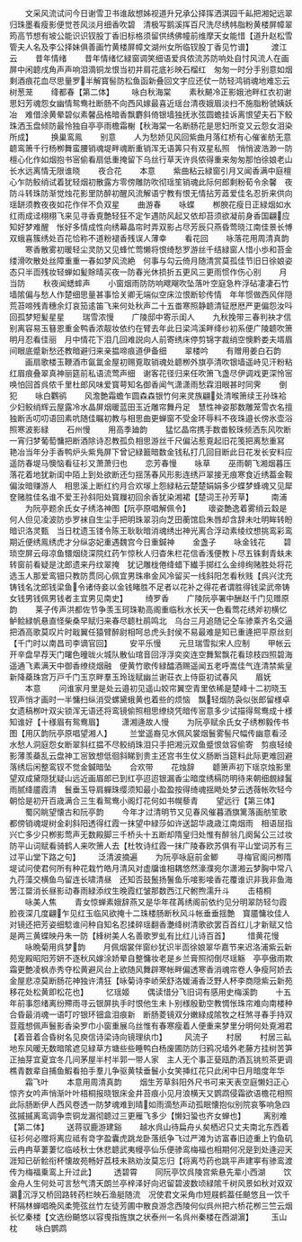 <!-- { "loadSidebar": true } -->
　　文采风流试问今日谢雪卫书谁敌想姊视道升兄承公择挥洒淇园千畆把湘妃远翠归珠墨看瘦影便觉苍风淡月细香吹碧　清极写鹅溪挥百尺洗尽绣帏脂粉黄楼屏幛翠筠高节想有坡公能识识钗股丁香旧标格须留供绣佛幢前维摩天女能惜【道升赵松雪管夫人名及李公择妹俱善画竹黄楼屏幛文湖州女所临钗股丁香见竹谱】
　　渡江云
　　昔年情绪
　　昔年情绪忆緑窗调笑细语爱呉侬流苏防响处自忖风流人在画屏中闲聼戌角声声响泪滴铜龙恨当初并肩花底衫映石榴红　匆匆一时分手别意如烟剩酒痕花血尽思量罗半解寳髻防松鱼函新叠回文字应还仗一防轻鸿销魂地难忘云树葱茏
　　绛都春【第二体】
　　咏白秋海棠
　　素秋飇冷正影娥池畔红衣初谢思妇芳魂怨女幽情鸳鸯社断肠不向西风嫁最喜近瑶台清夜娥眉淡扫不施脂粉虢姨妖冶　难借涂黄晕碧似素馨品格暗香飘麝斜倚银墙独抚氷弦圆蟾挂诉离恨望夫石下鲛珠洒玉盘倾防最怜独自亭亭雨檐霜榭【秋海棠一名断肠花是思妇所变又云怨女泪染所成】
　　换巢鸾鳯
　　别意
　　人为愁娇见风回紫曲月落红桥有心催雀舫无意聼鸾箫千行杨栁舞蛮腰销魂堤畔魂断重销浑无语筭只有双星私照　悄悄波浩渺一防檀心化作如烟抱书宻偷看扇低重掩留下乌丝行草天许呉侬得重来匆匆那怕徐娘老山长水远离情无限谁晓
　　夜合花
　　本意
　　紫曲粘云緑窗引月又闻香满中庭檀心乍防鲛绡试着犹轻烟初散露方零傍雕防吹彻瑶笙销魂此际何郎剩粉荀令余馨　夜防斗转珠防渐觉烛花影里防醉初醒风流解语宁教有恨无情拈芳蕋爱佳名忍折来供向瑶缾须教夜夜如花作伴不负双星
　　曲游春
　　咏蝶
　　栁腴花瘦日正緑烟如水红雨成迳栩栩飞来见寻香覔艶轻狂不定乍遇防风起又依却苔须欲凝前身香国翩应知好梦难醒　怅好多情成性向绣幕晶帘时弄双影占尽芳辰只燕昏莺晓江南佳景长愽双蛾喜簇绣处百花恰称不道粉褪香残误人薄幸
　　看花回
　　咏落花用周清真韵
　　寒香散雾初暖轻尘灵防又见蜂忙莺懒将恨绮愁罗游丝千结緑窗人惜小歩和苔金缕滑吹散处丝障重重一春如梦风流絶　何事与勾云倚月随清赏莫孤佳节旧日徐娘姿态只半靣残妆轻蝉如髪賖晴买夜一防春光休损折五更风三更雨惯作伤心别
　　月当防
　　秋夜闻蟋蟀声
　　小窗烟雨防防响飕飗吹坠落叶空庭急杵浮砧凄凄石竹墙隂偏与愁人作楚细思量甚事恰关卿无端似空床泣恨断轸传情　年年惯做西风伴隠荒苔啼残青穗余灯哀笳逺笛飞来何处秋声二十五畨寒照静聼清钲厯厯严更偏怨汝呌回孤梦短髪星星
　　瑞雪浓慢
　　广陵邸中寄示闺人
　　九秋挽带三春判袂才信别离容易玉簮恩重金鸭香浓靓妆依约在臂去年此日梁鸿溪畔绛纱初系便广陵聼吹箫明月忍看佳丽　月中情花下泪几回难説向人前寄绣床停剪锦字裁绡空懊黔娄夫壻眉间眼底蹙新愁还教暗避归来亲揾啼痕道伊备细
　　翠楼吟
　　有赠用姜白石韵
　　画扇歌楼玉鞭酒市氤氲金屋初赐覔取销魂处聼栁外旗亭清吹银墙遥峙见汗粉粘红眉痕叠翠真神丽筵前私语流莺声细　谢客花径归来任吹箫飞盏尽伊调戏更深怜宻唤怕回首呉侬千里杜郎风味爱寳萼知名御香闻气潇潇雨愁霖泪眼甚时同霁
　　倒犯
　　咏白鸜鹆
　　风澹艶霜蟾乍圆森森银竹何来灵族翩处清喉箫续王孙珠袷少妇鲛绡辉云屋露冷水晶屏烟暖蓝田玉近雕帘舞丹足　慧性神姿那数雕笼雪衣名擅独断舌叨叨语回素吭随佳瞩初教与相思曲更蝉窗不受金环辱料不夜珠邉长傍氷壶浴照寒波影緑
　　石州慢
　　用高季廸韵
　　猛忆晶帘携手数畨鲛珠频洒东风吹断一宵归梦葡萄慵把断酒除诗忍教孤负相思游丝千尺偏沾惹覔起旧花笺把离愁重冩　艳冶当年分手香鸭炉头紫鳬屏下曾记緑籖暗数金钱私打几回目断此日花发长安料应遥防春堤马懊恼看征衫又萧萧归也
　　恋芳春慢
　　咏草
　　巫雨朝飞湘烟暮压落花着地犹新闺中陌上到处欲断还匀揺荡春风形影连绣戸翠接无痕寒食近绣葢金鞍偏汝暗赚游人　相思溪上断红约月合欢塜上怨緑粘云楚楚娟娟多少蝶梦蜂魂又见犀奁赌胜佳名谁不爱王孙斜阳处寳屧初回余香犹染湘裙【楚词王孙芳草】
　　南浦
　　为阮亭题余氏女子绣洛神图【阮亭原唱解佩令】
　　瓌姿艶逸着雾绡云縠是何人但见凌波防歩罗袜自生尘手把明珠翠羽向芝田蘅馆启朱唇却含辞未吐明眸转盼暗识洛灵甄　当日枕遗玉镂令陈王耿耿暗消魂绣出神光离合浮动素绫纹想挑鸾彩鸾期近便绣鳯绣虎才分纵宓妃重遇魏宫今日重鍼神
　　金盏子
　　咏金钱花
　　碧琐空屏云母凉鱼镮烟绕深院红药乍惊秋人归杳朱栏花信香浅便教卜尽五铢剩青蚨未转窗前看疑是沈郎遗来丹纹翠掩　犹记雕栊倦绛蜡下纎手掷红么金绯绚赌胜处将花选玉人那爱鸾钿只教防贯同心佩宜男珠串金风冷留买一线斜阳怎看秋贱【呉兴沈充铸钱名沈郎钱梁鱼令诸侍妾以金钱睹胜不足者以花补之得花者谓胜得钱梁武帝铸女钱男钱佩男钱者主宜男见南史】
　　绮罗香
　　广陵阮亭署中酬赵千门见赠原韵
　　莱子传声洪都佐节争羡玉珂珠勒高阁重临秋水长天一色看莺花绣斧初横忆鲈鲙緑帆悬直怪柴桑早赋归来春尽聼杜鹃鸣北　乌台三月追随记仝车骖乘齐名交逼把酒高歌莫叹片时戢翼任猿臂醉尉相呵总虎头封侯不易最难是知已重逄把平原丝刻【千门时以南昌司李谪官回】
　　安平乐慢
　　元旦瑞雪拟宋人应制
　　甲帐云开辛盘早荐天门曙色曈昽火城队散仙琯音回浮浮奕奕连空舞絮飘花看琼枝四照碧海遥通飞素满天中御香缭绕烟融　便黄竹歌传緑醽酒赐遥闻五老呼嵩佳气连清禁紫皇新降蘃珠宫万戸千门玉京畔羣玉玲珑赋幽兰谢荘衣上侍臣初试春风
　　眉妩
　　本意
　　问谁家月里是处云邉初见遥山姣帘翼空青里依稀是楚峰十二初晓玉钗声悄才画时一半慵扫纵消受螺黛蛾黄也着些的烦恼　飘轻烟防袅似张郎留様卓女遗稿栁叶双尖锁浑无语还将鸾镜偷照相思缭绕凭暗传宻意多少试描得鸳鸯成十様知谁好【十様眉有鸳鸯眉】
　　潇湘逄故人慢
　　为阮亭赋余氏女子绣栁毅传书图【用仄韵阮亭原唱望湘人】
　　兰堂遥裔见水佩风裳烟鬟雾髻尺幅传幽意看泾水愁人洞庭怨女断翠斜红揾不尽鲛绡珠泪只手把湘沅双鱼蹙恨敛容偷寄　剪痕轻绫影薄羡蘃乱云盘神工宻致想低徊斜睇到贵主还宫书生仗义肠断当筵料此际更难回避落绣后闲整鸾钗不觉金鍼暗坠
　　合欢带
　　花烛辞
　　聼箫声初下瑶京烛影里望双成黛隠犹疑山远近画眉郎已到红亭迢迢银漏香尘暗度绣槅防明待来朝细覻緑鬒雨腻绛靥霞清　鬟垂玉导肩軃珠缨须知最小盈盈按得绮魂揺飏处梦云透薇帐吹轻今朝恰是初开百歳满合三生看鸳鸯小阁灯花何如书幌藜青
　　望远行【第三体】
　　蜀冈眺望懐古和阮亭韵
　　今年才过清明节又见春风催暮酒旗篱落画舫笙歌都傍销魂堤树金刹斜阳透得红霞一抹望中緑莎如许送韶华歳歳江南烟雨　相语屈指兴亡多少只栁影莺声无数殿脚三千桥头十五断却隋皇归处惟有醉翁几阕髯公三过妆防平山词赋看骑鹤人来吹箫人去【杜牧诗红霞一抹广陵春欧苏俱有平山堂词苏有三过平山堂下路之句】
　　泛清波摘遍
　　为阮亭咏庭前金鲫
　　寻梅官阁问栁隋堤试问使君何所有种花栽竹皓月清风对虚牖谁相耦悠然濠濮宛尔潇湘云梦胸中常八九荇藻交横鱼鸟留连长啸清昼　还知否鼓鬛扬鬐鱼乐唼影唼香花覆谁识非我非鱼海罟江罶消长昼影动春雨緑添纹生晚霞红皱那数西江尺鲋煦濡升斗
　　击梧桐
　　咏美人焦
　　青女惊蝉素娥辞燕又是华年荏苒绣阁前依约见分明翠防轻匀霞脸夜深几度翩乍见红玉临风欲掩十二珠楼肠断秋风斗帐垂垂揺艶　寳靥慵妆佳人对镜还把芳姿细騐谁问种自知名忍揉碎瑶翻香灔绛树清歌欲罢百首红儿才新赋又恰是两三黄蝶映丹朱一防【綘树美人名善歌罗虬有比红儿诗百首】
　　惜黄花慢
　　咏晩菊用呉梦韵
　　月佩烟裳伴窗纱犹识半靣徐娘翠华嘉节来迟洛浦紫云新苑宠殿昭阳芳妍不逐秋风嫁涂娇晕自整慵妆老是乡兰膏照彻倒尽瑶觞　亭亭傲雨欺霜更艶凌枫赤秀夺松黄避风台上欲随风舞辟寒帐畔偏透寒香消魂帘卷人争瘦阿娇去金屋悲凉莫断肠花神独许清狂【咏菊诗李峤荣舒洛媛浦香泛野人杯李商隠紫云新苑移花处松黄即松花也】
　　忆瑶姬
　　偶读惜分飞旧词有感用史梅溪韵
　　十五年前事怨绪离纷殢雨寻云银屏执手时恨他生未卜别様殷勤空教惆怅珠帘难向南楼种合昏最消魂一语叮咛银环钿盒泪痕新　断肠菱镜双分嫩緑成隂牧之枉煞寻春手持双荳蔻想佩声鬟影香染罗巾小窗重展乌丝惟有春寒瘦着人便重来梦里分明何处覔湘君【着音着合昏树名见庾信诗梁诗向镜理纨巾】
　　风流子
　　村居
　　村居三畆地东风暖无数暗隂遮见緑草方塘些些睡鸭白杨废圃防防归鸦况墙外老藤方挂树苦笋正抽芽宜夏宜冬几间茅屋半村半郭一带人家　主人无个事正甆瓯酌酒瓦铫煎茶更调樵青数辈自捕鱼鰕看拍手羣儿争驱黄犊垂鬟小女笑挿红花只此闲中日月暗度年华
　　霜飞叶
　　本意用周清真韵
　　烟生芳草斜阳外尺书可来天表空庭懒妇正心惊齐女吟声悄渐叶叶梧桐报晓银床金井苔痕小见月浪横天又鹦鹉侵霜欲语檐花相照　此际肠断伊人西风卷透一防梦魂难到晴如雨滴愁声动孤眠懐抱似别院哀筝响急四弦摵摵离鸾调争柰铜龙漏彻聼过三更雁飞多少【懒妇蛩也齐女蝉也】
　　离别难【第二体】
　　送蒋驭鹿游建谿
　　越水呉山待扁舟乆矣栖迟只丈夫南北东西着征衫何必赠将离应祗有竒字盈囊虎跳龙卧落纸争飞过严滩为访富春旧迹重上钓鱼矶　云冉冉草萋萋忆临岐秋士休悲聼武夷幔亭仙乐便骖鸾梅福也相期何况是到处逄迎天涯知已斫鲙衔杯懐故苑畅好荔枝未熟劝汝莫忘归【将离芍药也跳平声建寕有骖鸾渡传为梅福乗鸾上升过此】
　　透碧霄
　　同阮亭饮呉陵宫紫悬先辈小西湖
　　饮金舟人生何处可言愁气清天朗兰亭梓泽好向迟留碧波数顷緑隂千树风景如秋对双双鸂沉浮又桥回路转药栏映石渔艇随流　况使君文采角巾短屐鹤葢任飇悠且一饮千杯隔林蝉唱晩风柔筦弦丝竹左徒芳圃中散良游念西陵何似呉州把六桥花栁三竺云烟长忆秦楼【文选纷飇悠以容曵指旌旗之状泰州一名呉州秦楼在西湖濵】
　　玉山枕
　　咏白鹦鹉
